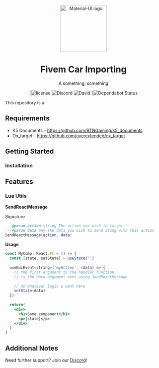 <div align="center">
    <img href="https://projecterror.dev" width="150" src="https://i.tasoagc.dev/c1pD" alt="Material-UI logo" />
</div>
<h1 align="center">Fivem Car Importing</h1>

<div align="center">
A something, something 
</div>

<div align="center">

[![license]()
![Discord]()
![David]()
[![Dependabot Status]()
</div>

This repository is a 



## Requirements
* K5 Documents - https://github.com/BTNGaming/k5_documents 
* Ox_target - https://github.com/overextended/ox_target 


## Getting Started


### Installation


## Features


### Lua Utils

**SendReactMessage**


Signature
```lua
---@param action string The action you wish to target
---@param data any The data you wish to send along with this action
SendReactMessage(action, data)
```



**Usage**
```jsx
const MyComp: React.FC = () => {
  const [state, setState] = useState('')
  
  useNuiEvent<string>('myAction', (data) => {
    // the first argument to the handler function
    // is the data argument sent using SendReactMessage
    
    // do whatever logic u want here
    setState(data)
  })
  
  return(
    <div>
      <h1>Some component</h1>
      <p>{state}</p>
    </div>
  )
}

```


## Additional Notes

Need further support? Join our [Discord](https://discord.com/invite/HYwBjTbAY5)!
